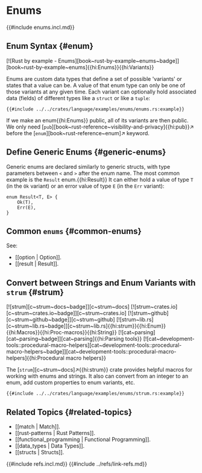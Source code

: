 # Enums

{{#include enums.incl.md}}

## Enum Syntax {#enum}

[![Rust by example - Enums][book~rust-by-example~enums~badge]][book~rust-by-example~enums]{{hi:Enums}}{{hi:Variants}}

Enums are custom data types that define a set of possible 'variants' or states that a value can be. A value of that enum type can only be one of those variants at any given time. Each variant can optionally hold associated data (fields) of different types like a `struct` or like a `tuple`:

```rust,editable
{{#include ../../crates/language/examples/enums/enums.rs:example}}
```

If we make an enum{{hi:Enums}} public, all of its variants are then public. We only need [`pub`][book~rust-reference~visibility-and-privacy]{{hi:pub}}↗ before the [`enum`][book~rust-reference~enum]↗ keyword.

## Define Generic Enums {#generic-enums}

Generic enums are declared similarly to generic structs, with type parameters between `<` and `>` after the enum name.
The most common example is the `Result` enum.{{hi:Result}} It can either hold a value of type `T` (in the `Ok` variant) or an error value of type `E` (in the `Err` variant):

```rust,noplayground
enum Result<T, E> {
    Ok(T),
    Err(E),
}
```

## Common `enums` {#common-enums}

See:

- [[option | Option]].
- [[result | Result]].

## Convert between Strings and Enum Variants with `strum` {#strum}

[![strum][c~strum~docs~badge]][c~strum~docs] [![strum~crates.io][c~strum~crates.io~badge]][c~strum~crates.io] [![strum~github][c~strum~github~badge]][c~strum~github] [![strum~lib.rs][c~strum~lib.rs~badge]][c~strum~lib.rs]{{hi:strum}}{{hi:Enum}}{{hi:Macros}}{{hi:Proc-macros}}{{hi:String}} [![cat~parsing][cat~parsing~badge]][cat~parsing]{{hi:Parsing tools}} [![cat~development-tools::procedural-macro-helpers][cat~development-tools::procedural-macro-helpers~badge]][cat~development-tools::procedural-macro-helpers]{{hi:Procedural macro helpers}}

The [`strum`][c~strum~docs]↗{{hi:strum}} crate provides helpful macros for working with enums and strings. It also can convert from an integer to an enum, add custom properties to enum variants, etc.

```rust,editable
{{#include ../../crates/language/examples/enums/strum.rs:example}}
```

## Related Topics {#related-topics}

- [[match | Match]].
- [[rust-patterns | Rust Patterns]].
- [[functional_programming | Functional Programming]].
- [[data_types | Data Types]].
- [[structs | Structs]].

{{#include refs.incl.md}}
{{#include ../refs/link-refs.md}}

<div class="hidden">
</div>
